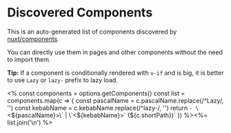 # Discovered Components

This is an auto-generated list of components discovered by [nuxt/components](https://github.com/nuxt/components).

You can directly use them in pages and other components without the need to import them.

**Tip:** If a component is conditionally rendered with `v-if` and is big, it is better to use `Lazy` or `lazy-` prefix to lazy load.

<%
const components = options.getComponents()
const list = components.map(c => {
  const pascalName = c.pascalName.replace(/^Lazy/, '')
  const kebabName = c.kebabName.replace(/^lazy-/, '')
  return `- \`<${pascalName}>\` | \`<${kebabName}>\` (${c.shortPath})`
})
%><%= list.join('\n') %>
